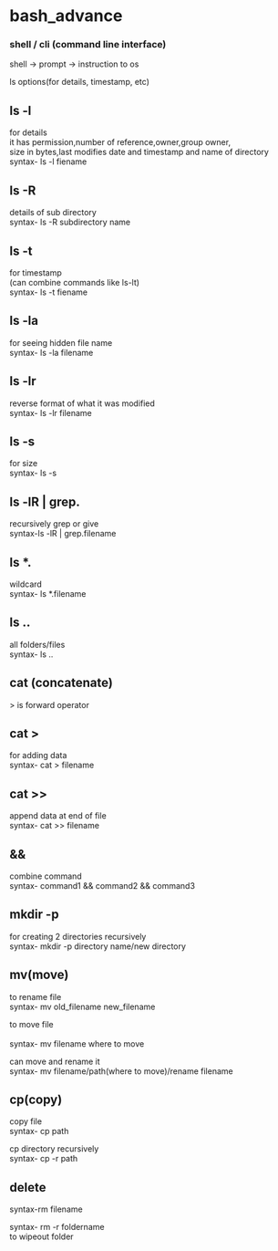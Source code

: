 # bash_advance
<h3>shell / cli (command line interface)</h3>
shell -> prompt -> instruction to os<br>

ls options(for details, timestamp, etc)<br>

<h2>ls -l </h2>
for details<br>
it has permission,number of reference,owner,group owner,<br>
size in bytes,last modifies date and timestamp and name of directory<br>
syntax- ls -l fiename<br>

<h2>ls -R </h2>
details of sub directory<br>
syntax- ls -R subdirectory name <br>

<h2>ls -t</h2>
for timestamp<br>
(can combine commands like ls-lt)<br>
syntax- ls -t fiename<br>

<h2>ls -la </h2>
for seeing hidden file name<br>
syntax- ls -la filename<br>

<h2>ls -lr </h2>
reverse format of what it was modified<br>
syntax- ls -lr filename<br>

 <h2>ls -s  </h2>
for size<br>
syntax- ls -s <br>

 <h2>ls -lR | grep. </h2>
recursively grep or give<br>
syntax-ls -lR | grep.filename<br>

 <h2>ls *. </h2>
wildcard<br>
syntax- ls *.filename<br>

 <h2>ls .. </h2>
all folders/files<br>
syntax- ls ..<br>

 <h2>cat (concatenate) </h2>
> is forward operator<br>

 <h2>cat >  </h2>
for adding data<br>
syntax- cat > filename<br>

 <h2>cat >>  </h2>
append data at end of file<br>
syntax- cat >> filename<br>

 <h2>&& </h2>
combine command<br>
syntax- command1 && command2 && command3<br>

 <h2>mkdir -p  </h2>
for creating 2 directories recursively<br>
syntax- mkdir -p directory name/new directory<br>

 <h2>mv(move) </h2>
to rename file<br>
syntax- mv old_filename new_filename<br>

to move file<br><br>
syntax- mv filename where to move

can move and rename it <br>
syntax- mv filename/path(where to move)/rename filename<br>

 <h2>cp(copy)  </h2>
copy file<br>
syntax- cp path<br>

cp directory recursively<br>
syntax- cp -r path <br>

 <h2>delete </h2>
syntax-rm filename<br>

syntax- rm -r foldername<br>
to wipeout folder<br>
